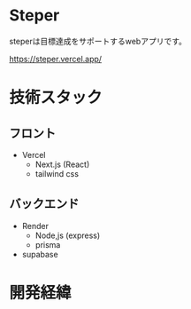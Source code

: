 # Steper

steperは目標達成をサポートするwebアプリです。

https://steper.vercel.app/



# 技術スタック

## フロント

- Vercel
  - Next.js (React)
  - tailwind css

## バックエンド

- Render
  - Node,js (express)
  - prisma
- supabase

# 開発経緯

